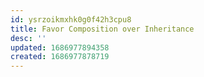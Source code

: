 ```yaml
---
id: ysrzoikmxhk0g0f42h3cpu8
title: Favor Composition over Inheritance
desc: ''
updated: 1686977894358
created: 1686977878719
---
```

